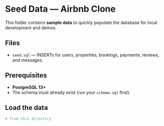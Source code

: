 # Seed Data — Airbnb Clone

This folder contains **sample data** to quickly populate the database for local development and demos.

## Files
- `seed.sql` — INSERTs for users, properties, bookings, payments, reviews, and messages.

## Prerequisites
- **PostgreSQL 13+**
- The schema must already exist (run your `schema.sql` first).

## Load the data
```bash
# from this directory
